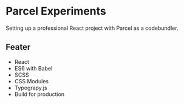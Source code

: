 # Parcel Experiments

Setting up a professional React project with Parcel as a codebundler.

## Feater

- React
- ES6 with Babel
- SCSS
- CSS Modules
- Typograpy.js
- Build for production
